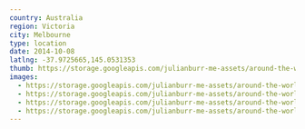 ```yaml
---
country: Australia
region: Victoria
city: Melbourne
type: location
date: 2014-10-08
latlng: -37.9725665,145.0531353
thumb: https://storage.googleapis.com/julianburr-me-assets/around-the-world/australia/melbourne/IMG_6022--thumb.JPG
images:
  - https://storage.googleapis.com/julianburr-me-assets/around-the-world/australia/melbourne/IMG_6022.JPG
  - https://storage.googleapis.com/julianburr-me-assets/around-the-world/australia/melbourne/IMG_6039.JPG
  - https://storage.googleapis.com/julianburr-me-assets/around-the-world/australia/melbourne/IMG_6019.JPG
  - https://storage.googleapis.com/julianburr-me-assets/around-the-world/australia/melbourne/IMG_6027.JPG
---
```

